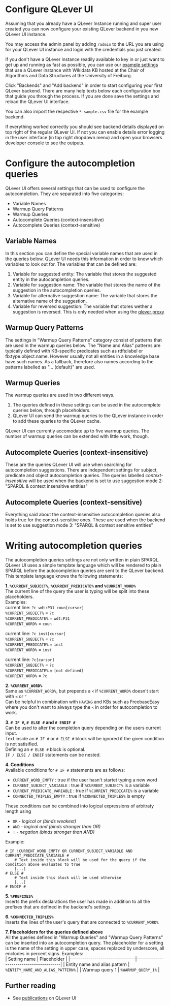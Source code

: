 # Configure QLever UI

Assuming that you already have a QLever Instance running and super user created you can now configure your existing QLever backend in you new QLever UI instance. 

You may access the admin panel by adding `/admin` to the URL you are using for your QLever UI instance and login with the credentials you just created.

If you don't have a QLever instance readily available to key in or just want to get up and running as fast as possible, you can use our [example settings](/resources/) that use a QLever instance with Wikidata KB hosted at the Chair of Algorithms and Data Structures at the University of Freiburg.  

Click "Backends" and "Add backend" in order to start configuring your first QLever backend. There are many help texts below each configuration box that guide you through the process. If you are done save the settings and reload the QLever UI interface.

You can also import the respective `*-sample.csv` file for the example backend.

If everything worked correctly you should see backend details displayed on top right of the regular QLever UI. If not you can enable details error logging in the user interface (in top right dropdown menu) and open your browsers developer console to see the outputs.

# Configure the autocompletion queries
QLever UI offers several settings that can be used to configure the autocompletion. They are separated into five categories:
- Variable Names
- Warmup Query Patterns
- Warmup Queries
- Autocomplete Queries (context-insensitive)
- Autocomplete Queries (context-sensitive)

## Variable Names
In this section you can define the special variable names that are used in the queries below. QLever UI needs this information in order to know which variables to look out for. The variables that can be defined are:
1. Variable for suggested entity: The variable that stores the suggested entity in the autocompletion queries.
2. Variable for suggestion name: The variable that stores the name of the suggestion in the autocompletion queries.
3. Variable for alternative suggestion name: The variable that stores the alternative name of the suggestion.
4. Variable for reversed suggestion: The variable that stores wether a suggestion is reversed. This is only needed when using the [qlever proxy](https://github.com/ad-freiburg/qlever-proxy)

## Warmup Query Patterns
The settings in "Warmup Query Patterns" category consist of patterns that are used in the warmup queries below.
The "Name and Alias" patterns are typically defined with KB-specific predicates such as rdfs:label or fb:type.object.name. However usually not all entities in a knowledge base have such names. As a fallback, therefore also names according to the patterns labelled as "... (default)" are used.

## Warmup Queries
The warmup queries are used in two different ways.
1. The queries defined in these settings can be used in the autocomplete queries below, through placeholders.
2. QLever UI can send the warmup queries to the QLever instance in order to add these queries to the QLever cache.

QLever UI can currently accomodate up to five warmup queries. The number of warmup queries can be extended with little work, though.

## Autocomplete Queries (context-insensitive)
These are the queries QLever UI will use when searching for autocompletion suggestions. There are independent settings for subject, predicate and object autocompletion queries. The queries labelled _context-insensitive_ will be used when the backend is set to use suggestion mode 2: "SPARQL & context insensitive entities"

## Autocomplete Queries (context-sensitive)
Everything said about the context-insensitive autocompletion queries also holds true for the context-sensitive ones. These are used when the backend is set to use suggestion mode 3: "SPARQL & context sensitive entities"
  

# Writing autocompletion queries
The autocompletion queries settings are not only written in plain SPARQL. QLever UI uses a simple template language which will be rendered to plain SPARQL before the autocompletion queries are sent to the QLever backend. This template language knows the following statements:

**1. `%CURRENT_SUBJECT%`, `%CURRENT_PREDICATE%` and `%CURRENT_WORD%`**  
The current line of the query the user is typing will be split into these placeholders.  
Examples:  
current line: `?c wdt:P31 coun[cursor]`  
`%CURRENT_SUBJECT%` = `?c`  
`%CURRENT_PREDICATE%` = `wdt:P31`  
`%CURRENT_WORD%` = `coun`

current line: `?c inst[cursor]`  
`%CURRENT_SUBJECT%` = `?c`  
`%CURRENT_PREDICATE%` = `inst`  
`%CURRENT_WORD%` = `inst`

current line: `?c[cursor]`  
`%CURRENT_SUBJECT%` = `?c`  
`%CURRENT_PREDICATE%` = `[not defined]`  
`%CURRENT_WORD%` = `?c`

**2. `%CURRENT_WORD%`**  
Same as `%CURRENT_WORD%`, but prepends a `<` if `%CURRENT_WORD%` doesn't start with `<` or `"`  
Can be helpful in combination with `HAVING` and KBs such as FreebaseEasy where you don't want to always type the `<` in order for autocompletion to work.

**3. `# IF #`, `# ELSE #` and `# ENDIF #`**  
Can be used to alter the completion query depending on the users current input.  
Text inside an `# IF #` or `# ELSE #` block will be ignored if the given condition is not satisified.  
Defining an  `# ELSE #` block is optional.  
`IF / ELSE / ENDIF` statements can be nested.

**4. Conditions**  
Available conditions for `# IF #` statements are as follows:  
* `CURRENT_WORD_EMPTY` : true if the user hasn't startet typing a new word
* `CURRENT_SUBJECT_VARIABLE` : true if `%CURRENT_SUBJECT%` is a variable
* `CURRENT_PREDICATE_VARIABLE` : true if `%CURRENT_PREDICATE%` is a variable
* `CONNECTED_TRIPLES_EMPTY` : true if `%CONNECTED_TRIPLES%` is empty

These conditions can be combined into logical expressions of arbitraty length using
- `OR` - _logical or (binds weakest)_
- `AND` - _logical and (binds stronger than OR)_
- `!` - _negation (binds stronger than AND)_

Example:
```
# IF !CURRENT_WORD_EMPTY OR CURRENT_SUBJECT_VARIABLE AND CURRENT_PREDICATE_VARIABLE #
    # Text inside this block will be used for the query if the condition above evaluates to true
    [...]
# ELSE #
    # Text inside this block will be used otherwise
    [...]
# ENDIF #
```

**5. `%PREFIXES%`**  
Inserts the prefix declarations the user has made in addition to all the prefixes that are defined in the backend's settings.

**6. `%CONNECTED_TRIPLES%`**  
Inserts the lines of the user's query that are connected to `%CURRENT_WORD%`

**7. Placeholders for the queries defined above**  
All the queries defined in "Warmup Queries" and "Warmup Query Patterns" can be inserted into an autocompletion query. The placeholder for a setting is the name of the setting in upper case, spaces replaced by underscore, all enclodes in percent signs. Examples:  
| Setting name                   | Placeholder                            |
|--------------------------------|----------------------------------------|
| Entity name and alias pattern  | `%ENTITY_NAME_AND_ALIAS_PATTERN%`      |
| Warmup query 1                 | `%WARMUP_QUERY_1%`                     |




## Further reading
* See [publications](../README.md#publications) on QLever UI
